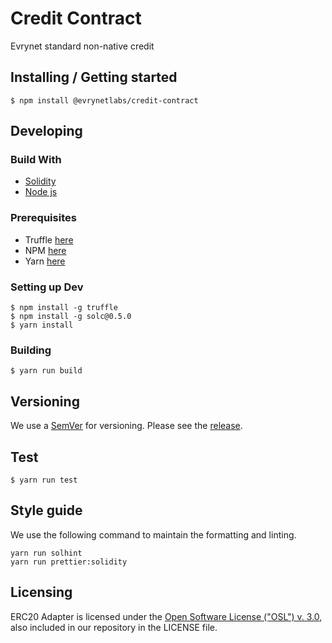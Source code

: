 # Credit Contract
Evrynet standard non-native credit
## Installing / Getting started
```console
$ npm install @evrynetlabs/credit-contract
```
## Developing
### Build With
- [Solidity](https://solidity.readthedocs.io/en/v0.5.0/index.html#)
- [Node js](https://nodejs.org/en/docs/)
### Prerequisites
- Truffle [here](https://www.trufflesuite.com/docs/truffle/getting-started/installation)
- NPM [here](https://www.npmjs.com/)
- Yarn [here](https://yarnpkg.com/)
### Setting up Dev
```
$ npm install -g truffle 
$ npm install -g solc@0.5.0 
$ yarn install
```
### Building
```
$ yarn run build
```

## Versioning
We use a [SemVer](https://semver.org/) for versioning. Please see the [release](https://github.com/Evrynetlabs/credit-contract/releases).

## Test
```console
$ yarn run test
```

## Style guide
We use the following command to maintain the formatting and linting.
```
yarn run solhint
yarn run prettier:solidity
```

## Licensing
ERC20 Adapter is licensed under the [Open Software License ("OSL") v. 3.0](https://opensource.org/licenses/OSL-3.0), also included in our repository in the LICENSE file.